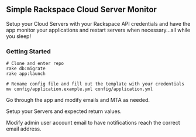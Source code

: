 ## Simple Rackspace Cloud Server Monitor

Setup your Cloud Servers with your Rackspace API credentials and have the app monitor your applications and restart servers when necessary...all while you sleep! 

### Getting Started

```
# Clone and enter repo
rake db:migrate
rake app:launch

# Rename config file and fill out the template with your credentials
mv config/application.example.yml config/application.yml

```

Go through the app and modify emails and MTA as needed.

Setup your Servers and expected return values.

Modify admin user account email to have notifications reach the correct email address.
